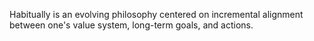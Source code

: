 Habitually is an evolving philosophy centered on incremental alignment between one's value system, long-term goals, and actions.
